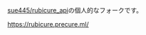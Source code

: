 [sue445/rubicure_api](https://github.com/sue445/rubicure_api)の個人的なフォークです。

https://rubicure.precure.ml/
